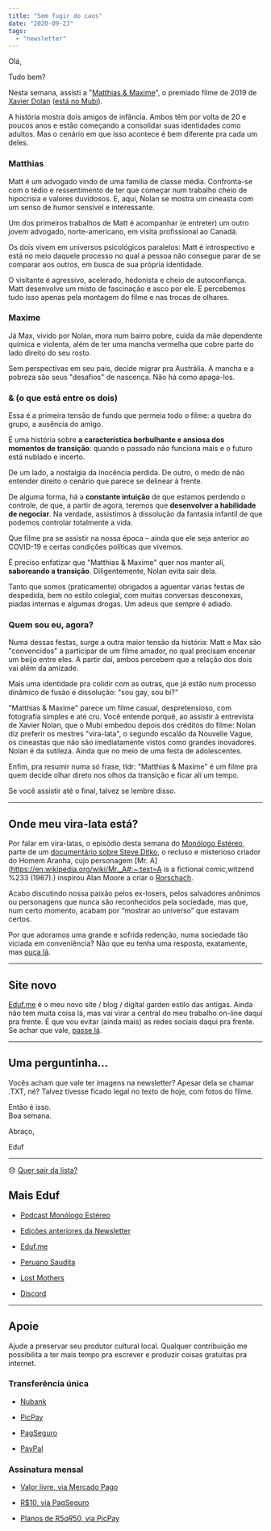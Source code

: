 ```yaml
---
title: "Sem fugir do caos"
date: "2020-09-23"
tags: 
  - "newsletter"
---
```


Olá,

Tudo bem?

Nesta semana, assisti a "[Matthias & Maxime](https://www.imdb.com/title/tt8767908/)", o premiado filme de 2019 de [Xavier Dolan](https://en.wikipedia.org/wiki/Xavier_Dolan) ([está no Mubi](https://mubi.com/films/matthias-maxime)).

A história mostra dois amigos de infância. Ambos têm por volta de 20 e poucos anos e estão começando a consolidar suas identidades como adultos. Mas o cenário em que isso acontece é bem diferente pra cada um deles.

### Matthias

Matt é um advogado vindo de uma família de classe média. Confronta-se com o tédio e ressentimento de ter que começar num trabalho cheio de hipocrisia e valores duvidosos. E, aqui, Nolan se mostra um cineasta com um senso de humor sensível e interessante.

Um dos primeiros trabalhos de Matt é acompanhar (e entreter) um outro jovem advogado, norte-americano, em visita profissional ao Canadá.

Os dois vivem em universos psicológicos paralelos: Matt é introspectivo e está no meio daquele processo no qual a pessoa não consegue parar de se comparar aos outros, em busca de sua própria identidade.

O visitante é agressivo, acelerado, hedonista e cheio de autoconfiança. Matt desenvolve um misto de fascinação e asco por ele. E percebemos tudo isso apenas pela montagem do filme e nas trocas de olhares.

### Maxime

Já Max, vivido por Nolan, mora num bairro pobre, cuida da mãe dependente química e violenta, além de ter uma mancha vermelha que cobre parte do lado direito do seu rosto.

Sem perspectivas em seu país, decide migrar pra Austrália. A mancha e a pobreza são seus "desafios" de nascença. Não há como apaga-los.

### & (o que está entre os dois)

Essa é a primeira tensão de fundo que permeia todo o filme: a quebra do grupo, a ausência do amigo.

É uma história sobre **a característica borbulhante e ansiosa dos momentos de transição**: quando o passado não funciona mais e o futuro está nublado e incerto.

De um lado, a nostalgia da inocência perdida. De outro, o medo de não entender direito o cenário que parece se delinear à frente.

De alguma forma, há a **constante intuição** de que estamos perdendo o controle, de que, a partir de agora, teremos que **desenvolver a habilidade de negociar**. Na verdade, assistimos à dissolução da fantasia infantil de que podemos controlar totalmente a vida.

Que filme pra se assistir na nossa época – ainda que ele seja anterior ao COVID-19 e certas condições políticas que vivemos.

É preciso enfatizar que "Matthias & Maxime" quer nos manter alí, **saboreando a transição**. Diligentemente, Nolan evita sair dela.

Tanto que somos (praticamente) obrigados a aguentar várias festas de despedida, bem no estilo colegial, com muitas conversas desconexas, piadas internas e algumas drogas. Um adeus que sempre é adiado.

### Quem sou eu, agora?

Numa dessas festas, surge a outra maior tensão da história: Matt e Max são "convencidos" a participar de um filme amador, no qual precisam encenar um beijo entre eles. A partir daí, ambos percebem que a relação dos dois vai além da amizade.

Mais uma identidade pra colidir com as outras, que já estão num processo dinâmico de fusão e dissolução: "sou gay, sou bi?"

"Matthias & Maxime" parece um filme casual, despretensioso, com fotografia simples e até cru. Você entende porquê, ao assistir à entrevista de Xavier Nolan, que o Mubi embedou depois dos créditos do filme: Nolan diz preferir os mestres "vira-lata", o segundo escalão da Nouvelle Vague, os cineastas que não são imediatamente vistos como grandes inovadores. Nolan é da sutileza. Ainda que no meio de uma festa de adolescentes.

Enfim, pra resumir numa só frase, tldr: "Matthias & Maxime" é um filme pra quem decide olhar direto nos olhos da transição e ficar alí um tempo.

Se você assistir até o final, talvez se lembre disso.

* * *

## Onde meu vira-lata está?

Por falar em vira-latas, o episódio desta semana do [Monólogo Estéreo](https://anchor.fm/MonoEstéreo), parte de um [documentário sobre Steve Ditko](https://www.youtube.com/watch?v=3gwDnhMO8is), o recluso e misterioso criador do Homem Aranha, cujo personagem [Mr. A](https://en.wikipedia.org/wiki/Mr._A#:~:text=A is a fictional comic,witzend %233 (1967).) inspirou Alan Moore a criar o [Rorschach](https://en.wikipedia.org/wiki/Rorschach_(character)).

Acabo discutindo nossa paixão pelos ex-losers, pelos salvadores anônimos ou personagens que nunca são reconhecidos pela sociedade, mas que, num certo momento, acabam por “mostrar ao universo” que estavam certos.

Por que adoramos uma grande e sofrida redenção, numa sociedade tão viciada em conveniência? Não que eu tenha uma resposta, exatamente, mas [ouça lá](https://anchor.fm/MonoEstéreo/episodes/Onde-meu-vira-lata-est-ejtm0d).

* * *

## Site novo

[Eduf.me](https://eduf.me/) é o meu novo site / blog / digital garden estilo das antigas. Ainda não tem muita coisa lá, mas vai virar a central do meu trabalho on-line daqui pra frente. É que vou evitar (ainda mais) as redes sociais daqui pra frente. Se achar que vale, [passe lá](https://eduf.me/).

* * *

## Uma perguntinha…

Vocês acham que vale ter imagens na newsletter? Apesar dela se chamar .TXT, né? Talvez tivesse ficado legal no texto de hoje, com fotos do filme.

Então é isso.  
Boa semana.

Abraço,

Eduf

* * *

😞 [Quer sair da lista?](https://email.mg2.substack.com/c/eJxVkVuPqjAUhX8NvB3SlovwwIOjB4fJUTMTx9sLKe0Gq9AyUET89VP16SRNuru6d1ezPkY1lKod40Z12u47aDPBY4xcP0QBsnnscRz6oS26rGgBaiqqWLc92E2fV4JRLZR8TIRBEE3sUzxByHcL5HrYB5ZPgEaFP8l5SBHOTYuZMz4Z7bkAySCGK7SjkmBX8UnrprPcqUUSs4D3hdP1eacpuzhM1Uaj7OFmCi46mleQPb9juUmjOKOdtty5RQKtLiBNCeMHZmQ77kl1Sc_qtpwv8Xo-JcvZINgiuvMkao6zNFhvprfVprz9m300h_2nWJ__4vWmRKvNN17eL11aV3c2pkEq3_BBIG91PvirMe1SuTJno9dfDSOJyBfb4rjDJ7obRPHp_NTvDDMpvHnyg7zFn2sQ7d9C73r93nlHOvsazu42Re_lkChbxAQRhEISYJ_4buRgB_f5QKnXEKEsD9Ul-S8Mu41NQLTlqoBWUsnhZrrKRxzPawMnM3vdS6HHDOQjLf7ipl-knxj02EAsYegq0Bral2hgRgj7IbaNI1fmTfkwK34BCOS7Zw)

## Mais Eduf

- [Podcast Monólogo Estéreo](https://anchor.fm/MonoEstéreo)
    
- [Edições anteriores da Newsletter](https://eduf.substack.com/)
    
- [Eduf.me](https://eduf.me/)
    
- [Peruano Saudita](https://soundcloud.com/eduf/sets/peruano-saudita-hom-nimo)
    
- [Lost Mothers](https://soundcloud.com/eduf/sets/lost-mothers)
    
- [Discord](https://discord.gg/w7nUWN7)
    

* * *

## Apoie

Ajude a preservar seu produtor cultural local. Qualquer contribuição me possibilita a ter mais tempo pra escrever e produzir coisas gratuitas pra internet.

### **Transferência única**

- [Nubank](https://nubank.com.br/pagar/1ezff9/Zqnh6gcXu8)
    
- [PicPay](https://picpay.me/eduardo.fernandes.silva29)
    
- [PagSeguro](https://pag.ae/7WpAsQ2sR)
    
- [PayPal](https://www.paypal.com/cgi-bin/webscr?cmd=_s-xclick&hosted_button_id=V754DZ6ZKC4PU&source=url)
    

### **Assinatura mensal**

- [Valor livre, via Mercado Pago](http://mpago.la/1RSa3aa)
    
- [R$10, via PagSeguro](http://pag.ae/7WpCa_xxS)
    
- [Planos de R$5 a R$50, via PicPay](https://picpay.me/edufeduf)
